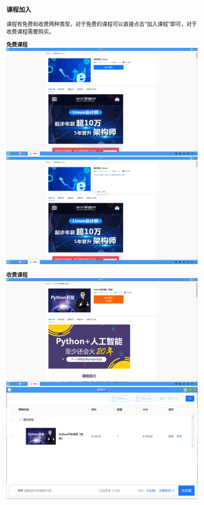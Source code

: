 ### 课程加入
课程有免费和收费两种类型，对于免费的课程可以直接点击“加入课程”即可，对于收费课程需要购买。

**免费课程**
![alt text](../help_picture/05_courselearning02.png)
![alt text](../help_picture/05_courselearning03.png)

**收费课程**
![alt text](../help_picture/05_courselearning04.png)
![alt text](../help_picture/05_courselearning05.png)